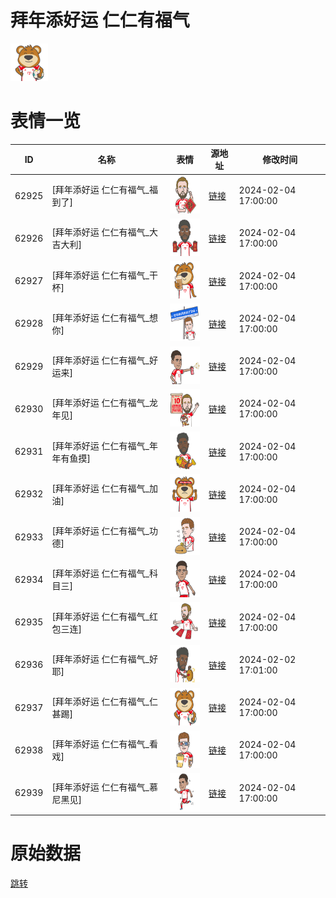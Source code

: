 # 拜年添好运 仁仁有福气

<img src="./cover.png" height="60" alt="cover" />

# 表情一览

|ID|名称|表情|源地址|修改时间|
|----|----|----|----|----|
|62925|[拜年添好运 仁仁有福气_福到了]|<img src="./pic/062925_%5B拜年添好运 仁仁有福气_福到了%5D.png" height="60" alt="福到了"/>|[链接](https://i0.hdslb.com/bfs/garb/ede48c1664a88017e0876b5fd64e27075c1af0ea.png)|2024-02-04 17:00:00|
|62926|[拜年添好运 仁仁有福气_大吉大利]|<img src="./pic/062926_%5B拜年添好运 仁仁有福气_大吉大利%5D.png" height="60" alt="大吉大利"/>|[链接](https://i0.hdslb.com/bfs/garb/d0b7b5a42f2b97b6e030ef4108d28b0f5d1a572d.png)|2024-02-04 17:00:00|
|62927|[拜年添好运 仁仁有福气_干杯]|<img src="./pic/062927_%5B拜年添好运 仁仁有福气_干杯%5D.png" height="60" alt="干杯"/>|[链接](https://i0.hdslb.com/bfs/garb/9958c04e5b6084612fd188a1523fa92dfdad7f4f.png)|2024-02-04 17:00:00|
|62928|[拜年添好运 仁仁有福气_想你]|<img src="./pic/062928_%5B拜年添好运 仁仁有福气_想你%5D.png" height="60" alt="想你"/>|[链接](https://i0.hdslb.com/bfs/garb/67fb56c3378c762a111fd94f811e2fc95cd6f4b5.png)|2024-02-04 17:00:00|
|62929|[拜年添好运 仁仁有福气_好运来]|<img src="./pic/062929_%5B拜年添好运 仁仁有福气_好运来%5D.png" height="60" alt="好运来"/>|[链接](https://i0.hdslb.com/bfs/garb/10b0463d310761f1d8ed10866265c61cf8444d4d.png)|2024-02-04 17:00:00|
|62930|[拜年添好运 仁仁有福气_龙年见]|<img src="./pic/062930_%5B拜年添好运 仁仁有福气_龙年见%5D.png" height="60" alt="龙年见"/>|[链接](https://i0.hdslb.com/bfs/garb/115519613504607e3c430cdb515c785a589e56e8.png)|2024-02-04 17:00:00|
|62931|[拜年添好运 仁仁有福气_年年有鱼摸]|<img src="./pic/062931_%5B拜年添好运 仁仁有福气_年年有鱼摸%5D.png" height="60" alt="年年有鱼摸"/>|[链接](https://i0.hdslb.com/bfs/garb/78164ac2562a73ea404f354d6f6441031ea4e067.png)|2024-02-04 17:00:00|
|62932|[拜年添好运 仁仁有福气_加油]|<img src="./pic/062932_%5B拜年添好运 仁仁有福气_加油%5D.png" height="60" alt="加油"/>|[链接](https://i0.hdslb.com/bfs/garb/634d86f790e5c7ff7465b174fb3c64c0578b1fe8.png)|2024-02-04 17:00:00|
|62933|[拜年添好运 仁仁有福气_功德]|<img src="./pic/062933_%5B拜年添好运 仁仁有福气_功德%5D.png" height="60" alt="功德"/>|[链接](https://i0.hdslb.com/bfs/garb/038830c3ced7233a65f816a298bcc915d5e965b7.png)|2024-02-04 17:00:00|
|62934|[拜年添好运 仁仁有福气_科目三]|<img src="./pic/062934_%5B拜年添好运 仁仁有福气_科目三%5D.png" height="60" alt="科目三"/>|[链接](https://i0.hdslb.com/bfs/garb/f10c40538bc0d6bac44fd570d183867710749c80.png)|2024-02-04 17:00:00|
|62935|[拜年添好运 仁仁有福气_红包三连]|<img src="./pic/062935_%5B拜年添好运 仁仁有福气_红包三连%5D.png" height="60" alt="红包三连"/>|[链接](https://i0.hdslb.com/bfs/garb/c6704eac07ccd61bf9b7f52782d9db20c2f228d9.png)|2024-02-04 17:00:00|
|62936|[拜年添好运 仁仁有福气_好耶]|<img src="./pic/062936_%5B拜年添好运 仁仁有福气_好耶%5D.png" height="60" alt="好耶"/>|[链接](https://i0.hdslb.com/bfs/garb/f5ff679a0d9ed31f6b3757652e8349e446f97e72.png)|2024-02-02 17:01:00|
|62937|[拜年添好运 仁仁有福气_仁甚踢]|<img src="./pic/062937_%5B拜年添好运 仁仁有福气_仁甚踢%5D.png" height="60" alt="仁甚踢"/>|[链接](https://i0.hdslb.com/bfs/garb/3165f5e8758664feb729956d71c418ee1611718d.png)|2024-02-04 17:00:00|
|62938|[拜年添好运 仁仁有福气_看戏]|<img src="./pic/062938_%5B拜年添好运 仁仁有福气_看戏%5D.png" height="60" alt="看戏"/>|[链接](https://i0.hdslb.com/bfs/garb/c2b0da1ee5a0bf0413157f692b76c26455c33a16.png)|2024-02-04 17:00:00|
|62939|[拜年添好运 仁仁有福气_慕尼黑见]|<img src="./pic/062939_%5B拜年添好运 仁仁有福气_慕尼黑见%5D.png" height="60" alt="慕尼黑见"/>|[链接](https://i0.hdslb.com/bfs/garb/6e7b69c7b98fbb1c080294cc54988abac5c74fca.png)|2024-02-04 17:00:00|

# 原始数据

[跳转](./raw.json)

